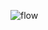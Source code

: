 
![flow](https://github.com/witnesschain-com/api/assets/108800133/096b891d-082c-447e-8958-6f068b20dba8)
